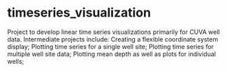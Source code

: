 # timeseries_visualization
Project to develop linear time series visualizations primarily for CUVA well data.
Intermediate projects include:
Creating a flexible coordinate system display;
Plotting time series for a single well site;
Plotting time series for multiple well site data;
Plotting mean depth as well as plots for individual wells;


